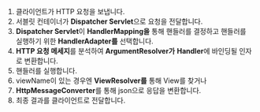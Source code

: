 1. 클라이언트가 HTTP 요청을 보냅니다.
2. 서블릿 컨테이너가 **Dispatcher Servlet**으로 요청을 전달합니다.
3. **Dispatcher Servlet**이 **HandlerMapping을** 통해 핸들러를 결정하고 핸들러를 실행하기 위한 **HandlerAdapter를** 선택합니다.
4. **HTTP 요청 메세지**를 분석하여 **ArgumentResolver가** **Handler**에 바인딩될 인자로 변환합니다.
5. 핸들러를 실행합니다.
6. viewName이 있는 경우엔 **ViewResolver를** 통해 View를 찾거나
7. **HttpMessageConverter**를 통해 json으로 응답을 변환합니다.
8. 최종 결과를 클라이언트로 전달합니다.